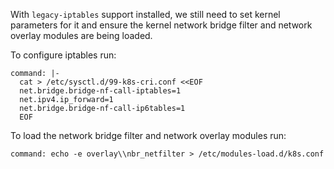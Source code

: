 With `legacy-iptables` support installed, we still need to set kernel
parameters for it and ensure the kernel network bridge filter and network
overlay modules are being loaded.

To configure iptables run:

```terminal:execute-all
command: |-
  cat > /etc/sysctl.d/99-k8s-cri.conf <<EOF
  net.bridge.bridge-nf-call-iptables=1
  net.ipv4.ip_forward=1
  net.bridge.bridge-nf-call-ip6tables=1
  EOF
```

To load the network bridge filter and network overlay modules run:

```terminal:execute-all
command: echo -e overlay\\nbr_netfilter > /etc/modules-load.d/k8s.conf
```
